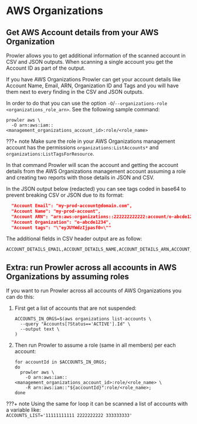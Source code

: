 # AWS Organizations
## Get AWS Account details from your AWS Organization

Prowler allows you to get additional information of the scanned account in CSV and JSON outputs. When scanning a single account you get the Account ID as part of the output.

If you have AWS Organizations Prowler can get your account details like Account Name, Email, ARN, Organization ID and Tags and you will have them next to every finding in the CSV and JSON outputs.

In order to do that you can use the option `-O`/`--organizations-role <organizations_role_arn>`. See the following sample command:

```shell
prowler aws \
  -O arn:aws:iam::<management_organizations_account_id>:role/<role_name>
```

???+ note
    Make sure the role in your AWS Organizations management account has the permissions `organizations:ListAccounts*` and `organizations:ListTagsForResource`.

In that command Prowler will scan the account and getting the account details from the AWS Organizations management account assuming a role and creating two reports with those details in JSON and CSV.

In the JSON output below (redacted) you can see tags coded in base64 to prevent breaking CSV or JSON due to its format:

```json
  "Account Email": "my-prod-account@domain.com",
  "Account Name": "my-prod-account",
  "Account ARN": "arn:aws:organizations::222222222222:account/o-abcde1234/111111111111",
  "Account Organization": "o-abcde1234",
  "Account tags": "\"eyJUYWdzIjpasf0=\""
```

The additional fields in CSV header output are as follow:

```csv
ACCOUNT_DETAILS_EMAIL,ACCOUNT_DETAILS_NAME,ACCOUNT_DETAILS_ARN,ACCOUNT_DETAILS_ORG,ACCOUNT_DETAILS_TAGS
```

## Extra: run Prowler across all accounts in AWS Organizations by assuming roles

If you want to run Prowler across all accounts of AWS Organizations you can do this:

1. First get a list of accounts that are not suspended:

    ```shell
    ACCOUNTS_IN_ORGS=$(aws organizations list-accounts \
      --query "Accounts[?Status=='ACTIVE'].Id" \
      --output text \
    )
    ```

2. Then run Prowler to assume a role (same in all members) per each account:

    ```shell
    for accountId in $ACCOUNTS_IN_ORGS;
    do
      prowler aws \
        -O arn:aws:iam::<management_organizations_account_id>:role/<role_name> \
        -R arn:aws:iam::"${accountId}":role/<role_name>;
    done
    ```

???+ note
    Using the same for loop it can be scanned a list of accounts with a variable like:
    </br>`ACCOUNTS_LIST='11111111111 2222222222 333333333'`
